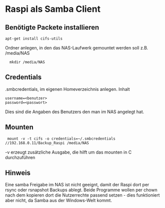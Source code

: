 # Raspi als Samba Client

## Benötigte Packete installieren
      
    apt-get install cifs-utils
  
Ordner anlegen, in den das NAS-Laufwerk gemountet werden soll z.B. /media/NAS
  
      mkdir /media/NAS
  
## Credentials

.smbcredentials, im eigenen Homeverzeichnis anlegen. Inhalt

    username=<benutzer>
    password=<passwort>
  
Dies sind die Angaben des Benutzers den man im NAS angelegt hat.

## Mounten
 
     mount -v -t cifs -o credentials=~/.smbcredentials //192.168.0.11/Backup_Raspi /media/NAS
  
  -v erzeugt zusätzliche Ausgabe, die hilft um das mounten in C durchzuführen
  
## Hinweis
  
Eine samba Freigabe im NAS ist nicht geeignt, damit der Raspi dort per rsync oder rsnapshot Backups ablegt.
Beide Programme wollen per chown nach dem kopieren dort die Nutzerrechte passend setzen - dies funktioniert aber nicht, da Samba aus der Windows-Welt  kommt.
  
